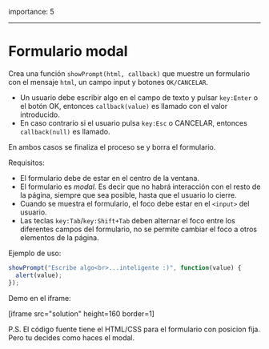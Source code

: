 importance: 5

---

# Formulario modal

Crea una función `showPrompt(html, callback)`  que muestre un formulario con el mensaje `html`, un campo input y botones `OK/CANCELAR`.

- Un usuario debe escribir algo en el campo de texto y pulsar `key:Enter` o el botón OK, entonces `callback(value)` es llamado con el valor introducido.
- En caso contrario si el usuario pulsa `key:Esc` o CANCELAR, entonces `callback(null)` es llamado.

En ambos casos se finaliza el proceso se y borra el formulario.

Requisitos:

- El formulario debe de estar en el centro de la ventana.
- El formulario es *modal*. Es decir que no habrá interacción con el resto de la página, siempre que sea posible, hasta que el usuario lo cierre.
- Cuando se muestra el formulario, el foco debe estar en el `<input>` del usuario.
- Las teclas `key:Tab`/`key:Shift+Tab` deben alternar el foco entre los diferentes campos del formulario, no se permite cambiar el foco a otros elementos de la página. 

Ejemplo de uso:

```js
showPrompt("Escribe algo<br>...inteligente :)", function(value) {
  alert(value);
});
```

Demo en el iframe:

[iframe src="solution" height=160 border=1]

P.S. El código fuente tiene el HTML/CSS para el formulario con posicion fija. Pero tu decides como haces el modal.
